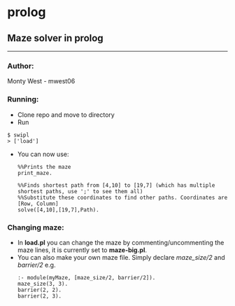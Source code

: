# prolog
## Maze solver in prolog

---------------------

### Author:
Monty West - mwest06

### Running:
- Clone repo and move to directory
- Run
```
$ swipl
> ['load']
```
- You can now use:
	```
	%%Prints the maze
	print_maze.

	%%Finds shortest path from [4,10] to [19,7] (which has multiple shortest paths, use ';' to see them all)
	%%Substitute these coordinates to find other paths. Coordinates are [Row, Column]
	solve([4,10],[19,7],Path). 
	```

### Changing maze:
- In **load.pl** you can change the maze by commenting/uncommenting the maze lines, it is currently set to **maze-big.pl**.
- You can also make your own maze file. Simply declare *maze_size/2* and *barrier/2* e.g.
 	```
 	:- module(myMaze, [maze_size/2, barrier/2]).
 	maze_size(3, 3).
	barrier(2, 2).
	barrier(2, 3).
	```